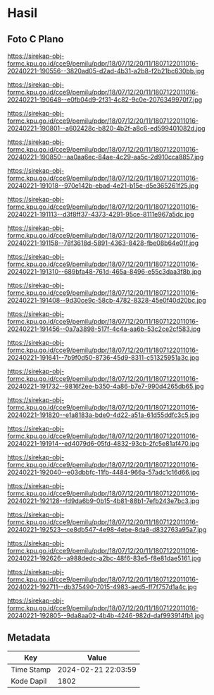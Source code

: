 # Hasil

## Foto C Plano

https://sirekap-obj-formc.kpu.go.id/cce9/pemilu/pdpr/18/07/12/20/11/1807122011016-20240221-190556--3820ad05-d2ad-4b31-a2b8-f2b21bc630bb.jpg

https://sirekap-obj-formc.kpu.go.id/cce9/pemilu/pdpr/18/07/12/20/11/1807122011016-20240221-190648--e0fb04d9-2f31-4c82-9c0e-2076349970f7.jpg

https://sirekap-obj-formc.kpu.go.id/cce9/pemilu/pdpr/18/07/12/20/11/1807122011016-20240221-190801--a602428c-b820-4b2f-a8c6-ed599401082d.jpg

https://sirekap-obj-formc.kpu.go.id/cce9/pemilu/pdpr/18/07/12/20/11/1807122011016-20240221-190850--aa0aa6ec-84ae-4c29-aa5c-2d910cca8857.jpg

https://sirekap-obj-formc.kpu.go.id/cce9/pemilu/pdpr/18/07/12/20/11/1807122011016-20240221-191018--970e142b-ebad-4e21-b15e-d5e365261f25.jpg

https://sirekap-obj-formc.kpu.go.id/cce9/pemilu/pdpr/18/07/12/20/11/1807122011016-20240221-191113--d3f8ff37-4373-4291-95ce-8111e967a5dc.jpg

https://sirekap-obj-formc.kpu.go.id/cce9/pemilu/pdpr/18/07/12/20/11/1807122011016-20240221-191158--78f3618d-5891-4363-8428-fbe08b64e01f.jpg

https://sirekap-obj-formc.kpu.go.id/cce9/pemilu/pdpr/18/07/12/20/11/1807122011016-20240221-191310--689bfa48-761d-465a-8496-e55c3daa3f8b.jpg

https://sirekap-obj-formc.kpu.go.id/cce9/pemilu/pdpr/18/07/12/20/11/1807122011016-20240221-191408--9d30ce9c-58cb-4782-8328-45e0f40d20bc.jpg

https://sirekap-obj-formc.kpu.go.id/cce9/pemilu/pdpr/18/07/12/20/11/1807122011016-20240221-191456--0a7a3898-517f-4c4a-aa6b-53c2ce2cf583.jpg

https://sirekap-obj-formc.kpu.go.id/cce9/pemilu/pdpr/18/07/12/20/11/1807122011016-20240221-191641--7b9f0d50-8736-45d9-8311-c51325951a3c.jpg

https://sirekap-obj-formc.kpu.go.id/cce9/pemilu/pdpr/18/07/12/20/11/1807122011016-20240221-191732--9816f2ee-b350-4a86-b7e7-990d4265db65.jpg

https://sirekap-obj-formc.kpu.go.id/cce9/pemilu/pdpr/18/07/12/20/11/1807122011016-20240221-191820--e1a8183a-bde0-4d22-a51a-61d55ddfc3c5.jpg

https://sirekap-obj-formc.kpu.go.id/cce9/pemilu/pdpr/18/07/12/20/11/1807122011016-20240221-191914--ed4079d6-05fd-4832-93cb-2fc5e81af470.jpg

https://sirekap-obj-formc.kpu.go.id/cce9/pemilu/pdpr/18/07/12/20/11/1807122011016-20240221-192040--e03dbbfc-11fb-4484-966a-57adc1c16d66.jpg

https://sirekap-obj-formc.kpu.go.id/cce9/pemilu/pdpr/18/07/12/20/11/1807122011016-20240221-192128--fd9da6b9-0b15-4b81-88b1-7efb243e7bc3.jpg

https://sirekap-obj-formc.kpu.go.id/cce9/pemilu/pdpr/18/07/12/20/11/1807122011016-20240221-192523--ce8db547-4e98-4ebe-8da8-d832763a95a7.jpg

https://sirekap-obj-formc.kpu.go.id/cce9/pemilu/pdpr/18/07/12/20/11/1807122011016-20240221-192626--a988dedc-a2bc-48f6-83e5-f8e81dae5161.jpg

https://sirekap-obj-formc.kpu.go.id/cce9/pemilu/pdpr/18/07/12/20/11/1807122011016-20240221-192711--db375490-7015-4983-aed5-ff7f757d1a4c.jpg

https://sirekap-obj-formc.kpu.go.id/cce9/pemilu/pdpr/18/07/12/20/11/1807122011016-20240221-192805--9da8aa02-4b4b-4246-982d-daf993914fb1.jpg


## Metadata

| Key        | Value               |
| ---------- | ------------------- |
| Time Stamp | 2024-02-21 22:03:59 |
| Kode Dapil | 1802                |



